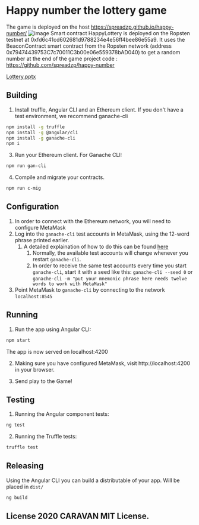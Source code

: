 # Happy number the lottery game

The game is deployed on the host https://spreadzp.github.io/happy-number/
![image](https://user-images.githubusercontent.com/11519562/88194359-6952cd80-cc47-11ea-8fbc-7cf88bc1cc0c.png)
Smart contract HappyLottery is deployed on the Ropsten testnet at 0xfd6c41cd602681d9788234e4e56ff4bee86e55a9. It uses the BeaconContract smart contract from the Ropsten network (address 0x79474439753C7c70011C3b00e06e559378bAD040) to get a random number at the end of the game
project code : https://github.com/spreadzp/happy-number

[Lottery.pptx](https://github.com/spreadzp/happy-number/files/4960762/Lottery.pptx)

## Building

1. Install truffle, Angular CLI and an Ethereum client. If you don't have a test environment, we recommend ganache-cli

```bash
npm install -g truffle
npm install -g @angular/cli
npm install -g ganache-cli
npm i


```

3. Run your Ethereum client. For Ganache CLI:

```bash
npm run gan-cli
```

4. Compile and migrate your contracts.

```bash
npm run c-mig
```

## Configuration

1. In order to connect with the Ethereum network, you will need to configure MetaMask
2. Log into the `ganache-cli` test accounts in MetaMask, using the 12-word phrase printed earlier.
   1. A detailed explaination of how to do this can be found [here](https://truffleframework.com/docs/truffle/getting-started/truffle-with-metamask)
      1. Normally, the available test accounts will change whenever you restart `ganache-cli`.
      2. In order to receive the same test accounts every time you start `ganache-cli`, start it with a seed like this: `ganache-cli --seed 0` or `ganache-cli -m "put your mnemonic phrase here needs twelve words to work with MetaMask"`
3. Point MetaMask to `ganache-cli` by connecting to the network `localhost:8545`

## Running

1. Run the app using Angular CLI:

```bash
npm start
```

The app is now served on localhost:4200

2. Making sure you have configured MetaMask, visit http://localhost:4200 in your browser.

3. Send play to the Game!

## Testing

1. Running the Angular component tests:

```bash
ng test
```

2. Running the Truffle tests:

```bash
truffle test
```

## Releasing

Using the Angular CLI you can build a distributable of your app. Will be placed in `dist/`

```bash
ng build
```

## License 2020 CARAVAN MIT License.
